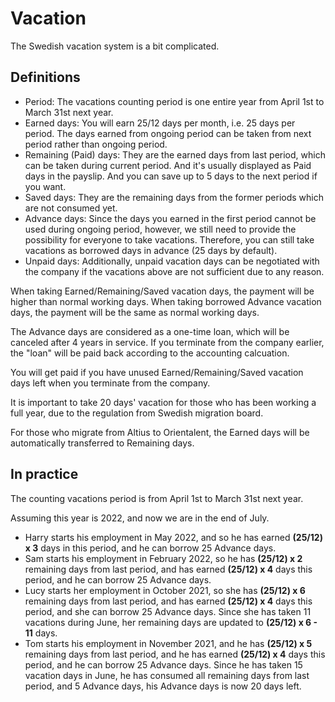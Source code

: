 # Vacation

The Swedish vacation system is a bit complicated.

## Definitions

* Period: The vacations counting period is one entire year from April 1st to March 31st next year.
* Earned days: You will earn 25/12 days per month, i.e. 25 days per period. The days earned from ongoing period can be taken from next period rather than ongoing period.
* Remaining (Paid) days: They are the earned days from last period, which can be taken during current period. And it's usually displayed as Paid days in the payslip. And you can save up to 5 days to the next period if you want.
* Saved days: They are the remaining days from the former periods which are not consumed yet.
* Advance days: Since the days you earned in the first period cannot be used during ongoing period, however, we still need to provide the possibility for everyone to take vacations. Therefore, you can still take vacations as borrowed days in advance (25 days by default).
* Unpaid days: Additionally, unpaid vacation days can be negotiated with the company if the vacations above are not sufficient due to any reason.

When taking Earned/Remaining/Saved vacation days, the payment will be higher than normal working days.
When taking borrowed Advance vacation days, the payment will be the same as normal working days.

The Advance days are considered as a one-time loan, which will be canceled after 4 years in service. If you terminate from the company earlier, the "loan" will be paid back according to the accounting calcuation.

You will get paid if you have unused Earned/Remaining/Saved vacation days left when you terminate from the company.

It is important to take 20 days' vacation for those who has been working a full year, due to the regulation from Swedish migration board.

For those who migrate from Altius to Orientalent, the Earned days will be automatically transferred to Remaining days.

## In practice

The counting vacations period is from April 1st to March 31st next year.

Assuming this year is 2022, and now we are in the end of July.

* Harry starts his employment in May 2022, and so he has earned **(25/12) x 3** days in this period, and he can borrow 25 Advance days.
* Sam starts his employment in February 2022, so he has **(25/12) x 2** remaining days from last period, and has earned **(25/12) x 4** days this period, and he can borrow 25 Advance days.
* Lucy starts her employment in October 2021, so she has **(25/12) x 6** remaining days from last period, and has earned **(25/12) x 4** days this period, and she can borrow 25 Advance days. Since she has taken 11 vacations during June, her remaining days are updated to **(25/12) x 6 - 11** days.
* Tom starts his employment in November 2021, and he has **(25/12) x 5** remaining days from last period, and he has earned **(25/12) x 4** days this period, and he can borrow 25 Advance days. Since he has taken 15 vacation days in June, he has consumed all remaining days from last period, and 5 Advance days, his Advance days is now 20 days left.
